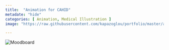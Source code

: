 ```yaml
---
title:  "Animation for CAHID"
metadate: "hide"
categories: [ Animation, Medical Illustration ]
image: "https://raw.githubusercontent.com/kapazoglou/portfolio/master/assets/images/item/ani_3.gif"

---
```


![Moodboard](https://raw.githubusercontent.com/kapazoglou/portfolio/master/assets/images/item/anim-medDes2.gif)


